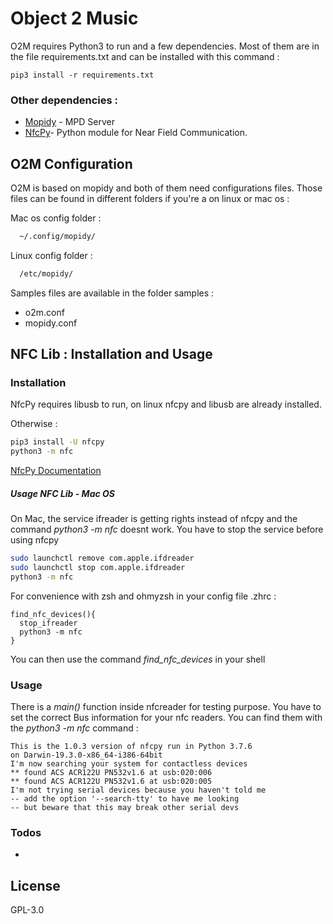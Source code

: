 # Object 2 Music

O2M requires Python3 to run and a few dependencies. Most of them are in the file requirements.txt and can be installed with this command :

`pip3 install -r requirements.txt`

### Other dependencies :

- [Mopidy](https://docs.mopidy.com/en/latest/installation/) - MPD Server
- [NfcPy](https://pypi.org/project/nfcpy/)- Python module for Near Field Communication.

## O2M Configuration

O2M is based on mopidy and both of them need configurations files. Those files can be found in different folders if you're a on linux or mac os :

Mac os config folder :

```sh
  ~/.config/mopidy/
```

Linux config folder :

```sh
  /etc/mopidy/
```

Samples files are available in the folder samples :

- o2m.conf
- mopidy.conf

## NFC Lib : Installation and Usage

### Installation

NfcPy requires libusb to run, on linux nfcpy and libusb are already installed.

Otherwise :

```sh
pip3 install -U nfcpy
python3 -m nfc
```

[NfcPy Documentation](https://nfcpy.readthedocs.io/en/latest/topics/get-started.html)

##### Usage NFC Lib - Mac OS

On Mac, the service ifreader is getting rights instead of nfcpy and the command _python3 -m nfc_ doesnt work. You have to stop the service before using nfcpy

```sh
sudo launchctl remove com.apple.ifdreader
sudo launchctl stop com.apple.ifdreader
python3 -m nfc
```

For convenience with zsh and ohmyzsh in your config file .zhrc :

```
find_nfc_devices(){
  stop_ifreader
  python3 -m nfc
}
```

You can then use the command _find_nfc_devices_ in your shell

### Usage

There is a _main()_ function inside nfcreader for testing purpose. You have to set the correct Bus information for your nfc readers. You can find them with the _python3 -m nfc_ command :

```
This is the 1.0.3 version of nfcpy run in Python 3.7.6
on Darwin-19.3.0-x86_64-i386-64bit
I'm now searching your system for contactless devices
** found ACS ACR122U PN532v1.6 at usb:020:006
** found ACS ACR122U PN532v1.6 at usb:020:005
I'm not trying serial devices because you haven't told me
-- add the option '--search-tty' to have me looking
-- but beware that this may break other serial devs
```

### Todos

-

## License

GPL-3.0
